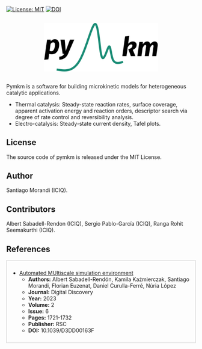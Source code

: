 [![License: MIT](https://img.shields.io/badge/License-MIT-green.svg)](https://opensource.org/licenses/MIT)
[![DOI](https://img.shields.io/badge/DOI-10.1039%2FD3DD00163F-blue)](http://dx.doi.org/10.1039/D3DD00163F)




<div style="display: flex; justify-content: center; align-items: center;">
    <p align="center">
     <img src="./logo.png" width="60%" height="60%" />
    </p>
</div>


Pymkm is a software for building microkinetic models for heterogeneous catalytic applications.

- Thermal catalysis: Steady-state reaction rates, surface coverage, apparent activation energy and reaction orders, descriptor search via degree of rate control and reversibility analysis.
- Electro-catalysis: Steady-state current density, Tafel plots.

## License
The source code of pymkm is released under the MIT License.

## Author
Santiago Morandi (ICIQ).

## Contributors
Albert Sabadell-Rendon (ICIQ), Sergio Pablo-García (ICIQ), Ranga Rohit Seemakurthi (ICIQ).

## References

<div style="border: 1px solid #ccc; padding: 10px;">
  
- [Automated MUltiscale simulation environment](http://dx.doi.org/10.1039/D3DD00163F)
  - **Authors:** Albert Sabadell-Rendón, Kamila Kaźmierczak, Santiago Morandi, Florian Euzenat, Daniel Curulla-Ferré, Núria López
  - **Journal:** Digital Discovery
  - **Year:** 2023
  - **Volume:** 2
  - **Issue:** 6
  - **Pages:** 1721-1732
  - **Publisher:** RSC
  - **DOI:** 10.1039/D3DD00163F

</div>




